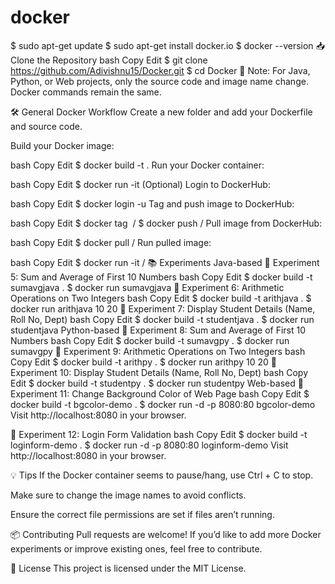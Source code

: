 # docker

$ sudo apt-get update
$ sudo apt-get install docker.io
$ docker --version
📥 Clone the Repository
bash
Copy
Edit
$ git clone https://github.com/Adivishnu15/Docker.git
$ cd Docker
🔁 Note: For Java, Python, or Web projects, only the source code and image name change. Docker commands remain the same.

🛠️ General Docker Workflow
Create a new folder and add your Dockerfile and source code.

Build your Docker image:

bash
Copy
Edit
$ docker build -t <image-name> .
Run your Docker container:

bash
Copy
Edit
$ docker run -it <image-name>
(Optional) Login to DockerHub:

bash
Copy
Edit
$ docker login -u <your-username>
Tag and push image to DockerHub:

bash
Copy
Edit
$ docker tag <image> <username>/<image>
$ docker push <username>/<image>
Pull image from DockerHub:

bash
Copy
Edit
$ docker pull <username>/<image>
Run pulled image:

bash
Copy
Edit
$ docker run -it <username>/<image>
📚 Experiments
Java-based
🧪 Experiment 5: Sum and Average of First 10 Numbers
bash
Copy
Edit
$ docker build -t sumavgjava .
$ docker run sumavgjava
🧪 Experiment 6: Arithmetic Operations on Two Integers
bash
Copy
Edit
$ docker build -t arithjava .
$ docker run arithjava 10 20
🧪 Experiment 7: Display Student Details (Name, Roll No, Dept)
bash
Copy
Edit
$ docker build -t studentjava .
$ docker run studentjava
Python-based
🧪 Experiment 8: Sum and Average of First 10 Numbers
bash
Copy
Edit
$ docker build -t sumavgpy .
$ docker run sumavgpy
🧪 Experiment 9: Arithmetic Operations on Two Integers
bash
Copy
Edit
$ docker build -t arithpy .
$ docker run arithpy 10 20
🧪 Experiment 10: Display Student Details (Name, Roll No, Dept)
bash
Copy
Edit
$ docker build -t studentpy .
$ docker run studentpy
Web-based
🧪 Experiment 11: Change Background Color of Web Page
bash
Copy
Edit
$ docker build -t bgcolor-demo .
$ docker run -d -p 8080:80 bgcolor-demo
Visit http://localhost:8080 in your browser.

🧪 Experiment 12: Login Form Validation
bash
Copy
Edit
$ docker build -t loginform-demo .
$ docker run -d -p 8080:80 loginform-demo
Visit http://localhost:8080 in your browser.

💡 Tips
If the Docker container seems to pause/hang, use Ctrl + C to stop.

Make sure to change the image names to avoid conflicts.

Ensure the correct file permissions are set if files aren’t running.

📦 Contributing
Pull requests are welcome! If you’d like to add more Docker experiments or improve existing ones, feel free to contribute.

📄 License
This project is licensed under the MIT License.
